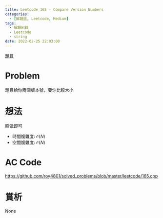 ```yaml
---
title: Leetcode 165 - Compare Version Numbers
categories:
  - [解題區, Leetcode, Medium]
tags:
  - 解題紀錄
  - Leetcode
  - string
date: 2022-02-25 22:03:00
---
```


[題目](https://leetcode.com/problems/compare-version-numbers/)

# Problem

題目給你兩個版本號，要你比較大小

# 想法

照做即可

- 時間複雜度: $\mathcal{O}(N)$
- 空間複雜度: $\mathcal{O}(N)$

# AC Code

<https://github.com/roy4801/solved_problems/blob/master/leetcode/165.cpp>

# 賞析

None

